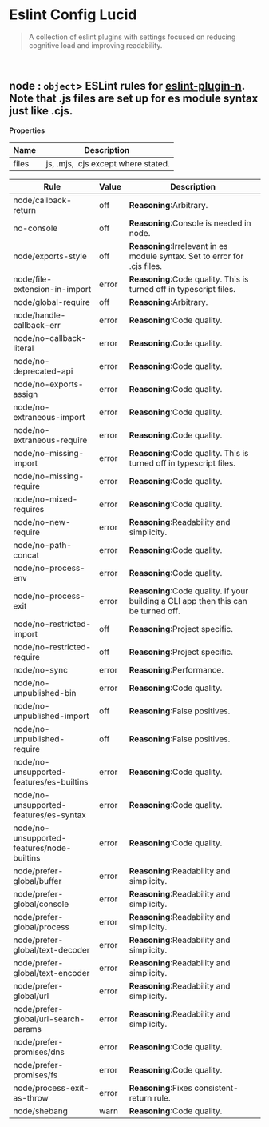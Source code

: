 # Eslint Config Lucid

> A collection of eslint plugins with settings focused on reducing cognitive load and improving readability.


<br><a name="node"></a>

## node : <code>object</code>> ESLint rules for [eslint-plugin-n](https://www.npmjs.com/package/eslint-plugin-n). Note that .js files are set up for es module syntax just like .cjs.

**Properties**

| Name | Description |
| --- | --- |
| files | .js, .mjs, .cjs except where stated. |

| Rule | Value | Description |
| --- | --- | --- |
| node/callback-return | off |   **Reasoning**:Arbitrary. |
| no-console | off |   **Reasoning**:Console is needed in node. |
| node/exports-style | off |   **Reasoning**:Irrelevant in es module syntax. Set to error for .cjs files. |
| node/file-extension-in-import | error |   **Reasoning**:Code quality. This is turned off in typescript files. |
| node/global-require | off |   **Reasoning**:Arbitrary. |
| node/handle-callback-err | error |   **Reasoning**:Code quality. |
| node/no-callback-literal | error |   **Reasoning**:Code quality. |
| node/no-deprecated-api | error |   **Reasoning**:Code quality. |
| node/no-exports-assign | error |   **Reasoning**:Code quality. |
| node/no-extraneous-import | error |   **Reasoning**:Code quality. |
| node/no-extraneous-require | error |   **Reasoning**:Code quality. |
| node/no-missing-import | error |   **Reasoning**:Code quality. This is turned off in typescript files. |
| node/no-missing-require | error |   **Reasoning**:Code quality. |
| node/no-mixed-requires | error |   **Reasoning**:Code quality. |
| node/no-new-require | error |   **Reasoning**:Readability and simplicity. |
| node/no-path-concat | error |   **Reasoning**:Code quality. |
| node/no-process-env | error |   **Reasoning**:Code quality. |
| node/no-process-exit | error |   **Reasoning**:Code quality. If your building a CLI app then this can be turned off. |
| node/no-restricted-import | off |   **Reasoning**:Project specific. |
| node/no-restricted-require | off |   **Reasoning**:Project specific. |
| node/no-sync | error |   **Reasoning**:Performance. |
| node/no-unpublished-bin | error |   **Reasoning**:Code quality. |
| node/no-unpublished-import | off |   **Reasoning**:False positives. |
| node/no-unpublished-require | off |   **Reasoning**:False positives. |
| node/no-unsupported-features/es-builtins | error |   **Reasoning**:Code quality. |
| node/no-unsupported-features/es-syntax | error |   **Reasoning**:Code quality. |
| node/no-unsupported-features/node-builtins | error |   **Reasoning**:Code quality. |
| node/prefer-global/buffer | error |   **Reasoning**:Readability and simplicity. |
| node/prefer-global/console | error |   **Reasoning**:Readability and simplicity. |
| node/prefer-global/process | error |   **Reasoning**:Readability and simplicity. |
| node/prefer-global/text-decoder | error |   **Reasoning**:Readability and simplicity. |
| node/prefer-global/text-encoder | error |   **Reasoning**:Readability and simplicity. |
| node/prefer-global/url | error |   **Reasoning**:Readability and simplicity. |
| node/prefer-global/url-search-params | error |   **Reasoning**:Readability and simplicity. |
| node/prefer-promises/dns | error |   **Reasoning**:Code quality. |
| node/prefer-promises/fs | error |   **Reasoning**:Code quality. |
| node/process-exit-as-throw | error |   **Reasoning**:Fixes consistent-return rule. |
| node/shebang | warn |   **Reasoning**:Code quality. |
